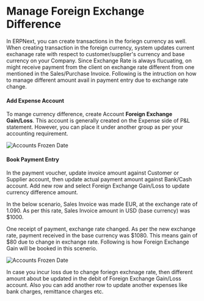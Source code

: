 # Manage Foreign Exchange Difference

In ERPNext, you can create transactions in the foriegn currency as well. When creating transaction in the foreign currency, system updates current exchanage rate with respect to customer/supplier's currency and base currency on your Company. Since Exchange Rate is always flucuating, on might receive payment from the client on exchange rate different from one mentioned in the Sales/Purchase Invoice. Following is the intruction on how to manage different amount avail in payment entry due to exchange rate change.

#### Add Expense Account

To mange currency difference, create Account **Foreign Exchange Gain/Loss**. This account is generally created on the Expense side of P&L statement. However, you can place it under another group as per your accounting requirement.

<img alt="Accounts Frozen Date" class="screenshot" src="{{docs_base_url}}/assets/img/articles/exchange-rate-difference-1.png">

#### Book Payment Entry

In the payment voucher, update invoice amount against Customer or Supplier account, then update actual payment amount against Bank/Cash account. Add new row and select Foreign Exchange Gain/Loss to update currency difference amount.

In the below scenario, Sales Invoice was made EUR, at the exchange rate of 1.090. As per this rate, Sales Invoice amount in USD (base currency) was $1000.

One receipt of payment, exchange rate changed. As per the new exchange rate, payment received in the base currency was $1080. This means gain of $80 due to change in exchange rate. Following is how Foreign Exchange Gain will be booked in this scenerio.

<img alt="Accounts Frozen Date" class="screenshot" src="{{docs_base_url}}/assets/img/articles/exchange-rate-difference-2.gif">

In case you incur loss due to change foriegn exchnage rate, then different amount about be updated in the debit of Foreign Exchange Gain/Loss account. Also you can add another row to update another expenses like bank charges, remittance charges etc.

<!-- markdown -->
